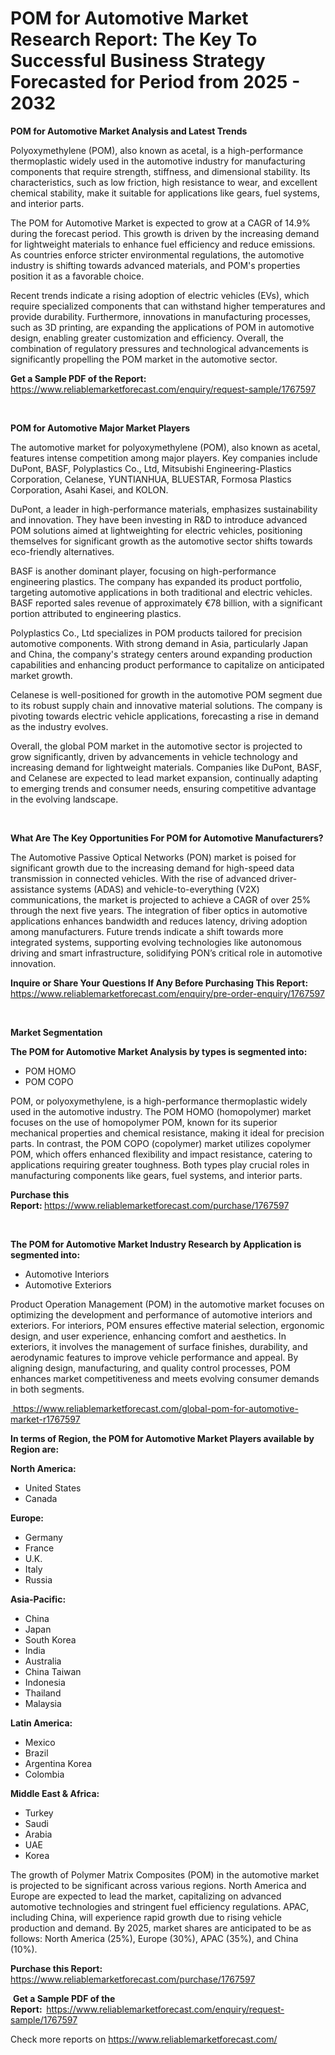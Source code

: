 <p><h1>POM for Automotive Market Research Report: The Key To Successful Business Strategy Forecasted for Period from 2025 - 2032</h1></p><p><strong>POM for Automotive Market Analysis and Latest Trends</strong></p>
<p><p>Polyoxymethylene (POM), also known as acetal, is a high-performance thermoplastic widely used in the automotive industry for manufacturing components that require strength, stiffness, and dimensional stability. Its characteristics, such as low friction, high resistance to wear, and excellent chemical stability, make it suitable for applications like gears, fuel systems, and interior parts.</p><p>The POM for Automotive Market is expected to grow at a CAGR of 14.9% during the forecast period. This growth is driven by the increasing demand for lightweight materials to enhance fuel efficiency and reduce emissions. As countries enforce stricter environmental regulations, the automotive industry is shifting towards advanced materials, and POM's properties position it as a favorable choice.</p><p>Recent trends indicate a rising adoption of electric vehicles (EVs), which require specialized components that can withstand higher temperatures and provide durability. Furthermore, innovations in manufacturing processes, such as 3D printing, are expanding the applications of POM in automotive design, enabling greater customization and efficiency. Overall, the combination of regulatory pressures and technological advancements is significantly propelling the POM market in the automotive sector.</p></p>
<p><strong>Get a Sample PDF of the Report:&nbsp;</strong> <a href="https://www.reliablemarketforecast.com/enquiry/request-sample/1767597?utm_campaign=2533&utm_medium=2&utm_source=Github&utm_content=ia&utm_term=03042025&utm_id=pom-for-automotive">https://www.reliablemarketforecast.com/enquiry/request-sample/1767597</a></p>
<p>&nbsp;</p>
<p><strong>POM for Automotive Major Market Players</strong></p>
<p><p>The automotive market for polyoxymethylene (POM), also known as acetal, features intense competition among major players. Key companies include DuPont, BASF, Polyplastics Co., Ltd, Mitsubishi Engineering-Plastics Corporation, Celanese, YUNTIANHUA, BLUESTAR, Formosa Plastics Corporation, Asahi Kasei, and KOLON.</p><p>DuPont, a leader in high-performance materials, emphasizes sustainability and innovation. They have been investing in R&D to introduce advanced POM solutions aimed at lightweighting for electric vehicles, positioning themselves for significant growth as the automotive sector shifts towards eco-friendly alternatives.</p><p>BASF is another dominant player, focusing on high-performance engineering plastics. The company has expanded its product portfolio, targeting automotive applications in both traditional and electric vehicles. BASF reported sales revenue of approximately €78 billion, with a significant portion attributed to engineering plastics.</p><p>Polyplastics Co., Ltd specializes in POM products tailored for precision automotive components. With strong demand in Asia, particularly Japan and China, the company's strategy centers around expanding production capabilities and enhancing product performance to capitalize on anticipated market growth.</p><p>Celanese is well-positioned for growth in the automotive POM segment due to its robust supply chain and innovative material solutions. The company is pivoting towards electric vehicle applications, forecasting a rise in demand as the industry evolves.</p><p>Overall, the global POM market in the automotive sector is projected to grow significantly, driven by advancements in vehicle technology and increasing demand for lightweight materials. Companies like DuPont, BASF, and Celanese are expected to lead market expansion, continually adapting to emerging trends and consumer needs, ensuring competitive advantage in the evolving landscape.</p></p>
<p>&nbsp;</p>
<p><strong>What Are The Key Opportunities For POM for Automotive Manufacturers?</strong></p>
<p><p>The Automotive Passive Optical Networks (PON) market is poised for significant growth due to the increasing demand for high-speed data transmission in connected vehicles. With the rise of advanced driver-assistance systems (ADAS) and vehicle-to-everything (V2X) communications, the market is projected to achieve a CAGR of over 25% through the next five years. The integration of fiber optics in automotive applications enhances bandwidth and reduces latency, driving adoption among manufacturers. Future trends indicate a shift towards more integrated systems, supporting evolving technologies like autonomous driving and smart infrastructure, solidifying PON’s critical role in automotive innovation.</p></p>
<p><strong>Inquire or Share Your Questions If Any Before Purchasing This Report:</strong> <a href="https://www.reliablemarketforecast.com/enquiry/pre-order-enquiry/1767597?utm_campaign=2533&utm_medium=2&utm_source=Github&utm_content=ia&utm_term=03042025&utm_id=pom-for-automotive">https://www.reliablemarketforecast.com/enquiry/pre-order-enquiry/1767597</a></p>
<p>&nbsp;</p>
<p><strong>Market Segmentation</strong></p>
<p><strong>The POM for Automotive Market Analysis by types is segmented into:</strong></p>
<p><ul><li>POM HOMO</li><li>POM COPO</li></ul></p>
<p><p>POM, or polyoxymethylene, is a high-performance thermoplastic widely used in the automotive industry. The POM HOMO (homopolymer) market focuses on the use of homopolymer POM, known for its superior mechanical properties and chemical resistance, making it ideal for precision parts. In contrast, the POM COPO (copolymer) market utilizes copolymer POM, which offers enhanced flexibility and impact resistance, catering to applications requiring greater toughness. Both types play crucial roles in manufacturing components like gears, fuel systems, and interior parts.</p></p>
<p><strong>Purchase this Report:&nbsp;</strong><a href="https://www.reliablemarketforecast.com/purchase/1767597?utm_campaign=2533&utm_medium=2&utm_source=Github&utm_content=ia&utm_term=03042025&utm_id=pom-for-automotive">https://www.reliablemarketforecast.com/purchase/1767597</a></p>
<p>&nbsp;</p>
<p><strong>The POM for Automotive Market Industry Research by Application is segmented into:</strong></p>
<p><ul><li>Automotive Interiors</li><li>Automotive Exteriors</li></ul></p>
<p><p>Product Operation Management (POM) in the automotive market focuses on optimizing the development and performance of automotive interiors and exteriors. For interiors, POM ensures effective material selection, ergonomic design, and user experience, enhancing comfort and aesthetics. In exteriors, it involves the management of surface finishes, durability, and aerodynamic features to improve vehicle performance and appeal. By aligning design, manufacturing, and quality control processes, POM enhances market competitiveness and meets evolving consumer demands in both segments.</p></p>
<p><a href="https://www.reliablemarketforecast.com/global-pom-for-automotive-market-r1767597?utm_campaign=2533&utm_medium=2&utm_source=Github&utm_content=ia&utm_term=03042025&utm_id=pom-for-automotive">&nbsp;https://www.reliablemarketforecast.com/global-pom-for-automotive-market-r1767597</a></p>
<p><strong>In terms of Region, the POM for Automotive Market Players available by Region are:</strong></p>
<p>
    <p> <strong> North America: </strong>
        <ul>
            <li>United States</li>
            <li>Canada</li>
        </ul>
        </p> 
    <p> <strong> Europe: </strong>
        <ul>
            <li>Germany</li>
            <li>France</li>
            <li>U.K.</li>
            <li>Italy</li>
            <li>Russia</li>
        </ul>
        </p> 
    <p> <strong> Asia-Pacific: </strong>
        <ul>
            <li>China</li>
            <li>Japan</li>
            <li>South Korea</li>
            <li>India</li>
            <li>Australia</li>
            <li>China Taiwan</li>
            <li>Indonesia</li>
            <li>Thailand</li>
            <li>Malaysia</li>
        </ul>
        </p> 
    <p> <strong> Latin America: </strong>
        <ul>
            <li>Mexico</li>
            <li>Brazil</li>
            <li>Argentina Korea</li>
            <li>Colombia</li>
        </ul>
        </p> 
    <p> <strong> Middle East & Africa: </strong>
        <ul>
            <li>Turkey</li>
            <li>Saudi</li>
            <li>Arabia</li>
            <li>UAE</li>
            <li>Korea</li>
        </ul>
    </p>
    </p>
<p><p>The growth of Polymer Matrix Composites (POM) in the automotive market is projected to be significant across various regions. North America and Europe are expected to lead the market, capitalizing on advanced automotive technologies and stringent fuel efficiency regulations. APAC, including China, will experience rapid growth due to rising vehicle production and demand. By 2025, market shares are anticipated to be as follows: North America (25%), Europe (30%), APAC (35%), and China (10%).</p></p>
<p><strong>Purchase this Report: </strong><a href="https://www.reliablemarketforecast.com/purchase/1767597?utm_campaign=2533&utm_medium=2&utm_source=Github&utm_content=ia&utm_term=03042025&utm_id=pom-for-automotive">https://www.reliablemarketforecast.com/purchase/1767597</a></p>
<p>&nbsp;<strong>Get a Sample PDF of the Report:&nbsp;&nbsp;</strong><a href="https://www.reliablemarketforecast.com/enquiry/request-sample/1767597?utm_campaign=2533&utm_medium=2&utm_source=Github&utm_content=ia&utm_term=03042025&utm_id=pom-for-automotive">https://www.reliablemarketforecast.com/enquiry/request-sample/1767597</a></p>
<p><strong></strong></p>
<p>Check more reports on <a href="https://www.reliablemarketforecast.com/?utm_campaign=2533&utm_medium=2&utm_source=Github&utm_content=ia&utm_term=03042025&utm_id=pom-for-automotive">https://www.reliablemarketforecast.com/</a></p>